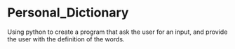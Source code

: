 # Personal_Dictionary
Using python to create a program that ask the user for an input, and provide the user with the definition of the words.
